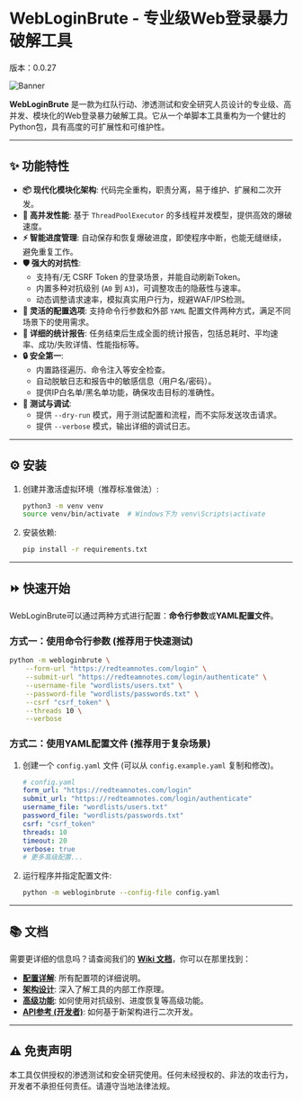 # WebLoginBrute - 专业级Web登录暴力破解工具

版本：0.0.27

![Banner](https://your-banner-image-url.com/banner.png) <!-- 建议添加一个横幅图片 -->

**WebLoginBrute** 是一款为红队行动、渗透测试和安全研究人员设计的专业级、高并发、模块化的Web登录暴力破解工具。它从一个单脚本工具重构为一个健壮的Python包，具有高度的可扩展性和可维护性。

---

## :sparkles: 功能特性

- **:package: 现代化模块化架构**: 代码完全重构，职责分离，易于维护、扩展和二次开发。
- **:rocket: 高并发性能**: 基于 `ThreadPoolExecutor` 的多线程并发模型，提供高效的爆破速度。
- **:zap: 智能进度管理**: 自动保存和恢复爆破进度，即使程序中断，也能无缝继续，避免重复工作。
- **:shield: 强大的对抗性**:
  - 支持有/无 CSRF Token 的登录场景，并能自动刷新Token。
  - 内置多种对抗级别 (`A0` 到 `A3`)，可调整攻击的隐蔽性与速率。
  - 动态调整请求速率，模拟真实用户行为，规避WAF/IPS检测。
- **:wrench: 灵活的配置选项**: 支持命令行参数和外部 `YAML` 配置文件两种方式，满足不同场景下的使用需求。
- **:scroll: 详细的统计报告**: 任务结束后生成全面的统计报告，包括总耗时、平均速率、成功/失败详情、性能指标等。
- **:lock: 安全第一**:
  - 内置路径遍历、命令注入等安全检查。
  - 自动脱敏日志和报告中的敏感信息（用户名/密码）。
  - 提供IP白名单/黑名单功能，确保攻击目标的准确性。
- **:microscope: 测试与调试**:
  - 提供 `--dry-run` 模式，用于测试配置和流程，而不实际发送攻击请求。
  - 提供 `--verbose` 模式，输出详细的调试日志。

---

## :gear: 安装

1.  创建并激活虚拟环境（推荐标准做法）:
    ```bash
    python3 -m venv venv
    source venv/bin/activate  # Windows下为 venv\Scripts\activate
    ```

2.  安装依赖:
    ```bash
    pip install -r requirements.txt
    ```

---

## :fast_forward: 快速开始

WebLoginBrute可以通过两种方式进行配置：**命令行参数**或**YAML配置文件**。

### 方式一：使用命令行参数 (推荐用于快速测试)

```bash
python -m webloginbrute \
    --form-url "https://redteamnotes.com/login" \
    --submit-url "https://redteamnotes.com/login/authenticate" \
    --username-file "wordlists/users.txt" \
    --password-file "wordlists/passwords.txt" \
    --csrf "csrf_token" \
    --threads 10 \
    --verbose
```

### 方式二：使用YAML配置文件 (推荐用于复杂场景)

1.  创建一个 `config.yaml` 文件 (可以从 `config.example.yaml` 复制和修改)。

    ```yaml
    # config.yaml
    form_url: "https://redteamnotes.com/login"
    submit_url: "https://redteamnotes.com/login/authenticate"
    username_file: "wordlists/users.txt"
    password_file: "wordlists/passwords.txt"
    csrf: "csrf_token"
    threads: 10
    timeout: 20
    verbose: true
    # 更多高级配置...
    ```

2.  运行程序并指定配置文件:
    ```bash
    python -m webloginbrute --config-file config.yaml
    ```

---

## :books: 文档

需要更详细的信息吗？请查阅我们的 **[Wiki 文档](docs/wiki/Home.md)**，你可以在那里找到：

-   [**配置详解**](docs/wiki/Configuration.md): 所有配置项的详细说明。
-   [**架构设计**](docs/wiki/Architecture.md): 深入了解工具的内部工作原理。
-   [**高级功能**](docs/wiki/Advanced-Features.md): 如何使用对抗级别、进度恢复等高级功能。
-   [**API参考 (开发者)**](docs/wiki/API-Reference.md): 如何基于新架构进行二次开发。

---

## :warning: 免责声明

本工具仅供授权的渗透测试和安全研究使用。任何未经授权的、非法的攻击行为，开发者不承担任何责任。请遵守当地法律法规。
